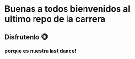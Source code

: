 # Buenas a todos bienvenidos al ultimo repo de la carrera
## Disfrutenlo 🐵
### porque es nuestra last dance!
